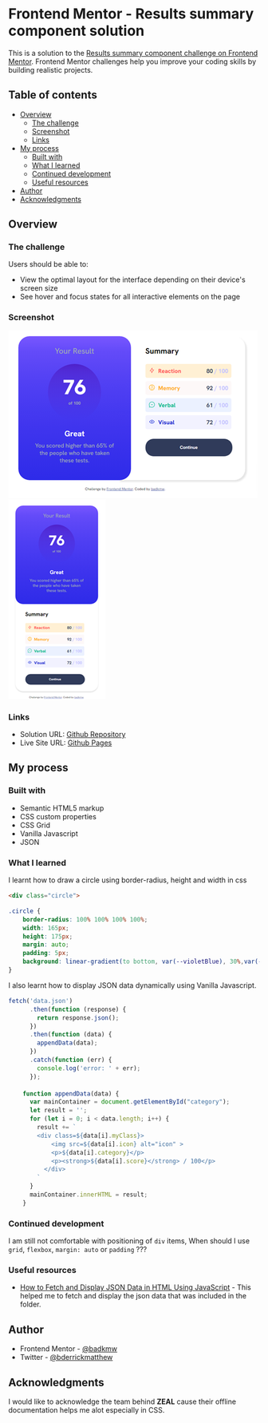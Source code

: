 # Frontend Mentor - Results summary component solution

This is a solution to the [Results summary component challenge on Frontend Mentor](https://www.frontendmentor.io/challenges/results-summary-component-CE_K6s0maV). Frontend Mentor challenges help you improve your coding skills by building realistic projects. 

## Table of contents

- [Overview](#overview)
  - [The challenge](#the-challenge)
  - [Screenshot](#screenshot)
  - [Links](#links)
- [My process](#my-process)
  - [Built with](#built-with)
  - [What I learned](#what-i-learned)
  - [Continued development](#continued-development)
  - [Useful resources](#useful-resources)
- [Author](#author)
- [Acknowledgments](#acknowledgments)


## Overview

### The challenge

Users should be able to:

- View the optimal layout for the interface depending on their device's screen size
- See hover and focus states for all interactive elements on the page

### Screenshot

![](./Frontend-Mentor-Results-summary-component-desktop-version.png)
![](./Frontend-Mentor-Results-summary-component-mobile-version.png)

### Links

- Solution URL: [Github Repository](https://github.com/badkmw/My-Frontend-Mentor---Results-summary-component-solution)
- Live Site URL: [Github Pages](https://badkmw.github.io/My-Frontend-Mentor---Results-summary-component-solution/)

## My process

### Built with

- Semantic HTML5 markup
- CSS custom properties
- CSS Grid
- Vanilla Javascript
- JSON

### What I learned

I learnt how to draw a circle using border-radius, height and width in css

```html
<div class="circle">
```
```css
.circle {
    border-radius: 100% 100% 100% 100%;
    width: 165px;
    height: 175px;
    margin: auto;
    padding: 5px;
    background: linear-gradient(to bottom, var(--violetBlue), 30%,var(--persianBlue));
}
```
I also learnt how to display JSON data dynamically using Vanilla Javascript.
```js
fetch('data.json')
      .then(function (response) {
        return response.json();
      })
      .then(function (data) {
        appendData(data);
      })
      .catch(function (err) {
        console.log('error: ' + err);
      });

    function appendData(data) {
      var mainContainer = document.getElementById("category");
      let result = '';
      for (let i = 0; i < data.length; i++) {
        result += `
        <div class=${data[i].myClass}>
            <img src=${data[i].icon} alt="icon" >
            <p>${data[i].category}</p>
            <p><strong>${data[i].score}</strong> / 100</p>
          </div>
        `
      }
      mainContainer.innerHTML = result;
    }
```

### Continued development

I am still not comfortable with positioning of `div` items, When should I use `grid`, `flexbox`, `margin: auto` or 
`padding` ???


### Useful resources

- [How to Fetch and Display JSON Data in HTML Using JavaScript](https://howtocreateapps.com/fetch-and-display-json-html-javascript/) - This helped me to fetch and display the json data that was included in the folder.


## Author

- Frontend Mentor - [@badkmw](https://www.frontendmentor.io/profile/badkmw)
- Twitter - [@bderrickmatthew](https://twitter.com/bderrickmatthew)



## Acknowledgments

I would like to acknowledge the team behind <b>ZEAL</b> cause their offline documentation helps me alot especially in 
CSS.